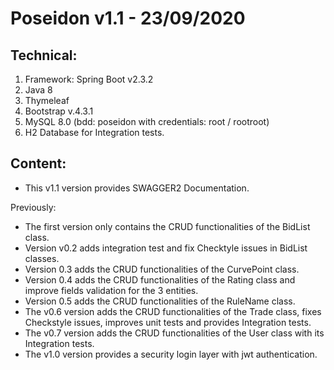 # Poseidon v1.1 - 23/09/2020

## Technical:

1. Framework: Spring Boot v2.3.2
2. Java 8
3. Thymeleaf
4. Bootstrap v.4.3.1
5. MySQL 8.0 (bdd: poseidon with credentials: root / rootroot)
6. H2 Database for Integration tests.


## Content:
- This v1.1 version provides SWAGGER2 Documentation.

Previously:
- The first version only contains the CRUD functionalities of the BidList class.
- Version v0.2 adds integration test and fix Checktyle issues in BidList classes.
- Version 0.3 adds the CRUD functionalities of the CurvePoint class.
- Version 0.4 adds the CRUD functionalities of the Rating class and improve
fields validation for the 3 entities.
- Version 0.5 adds the CRUD functionalities of the RuleName class.
- The v0.6 version adds the CRUD functionalities of the Trade class, fixes 
Checkstyle issues, improves unit tests and provides Integration tests.
- The v0.7 version adds the CRUD functionalities of the User class with its
 Integration tests.
- The v1.0 version provides a security login layer with jwt authentication.
